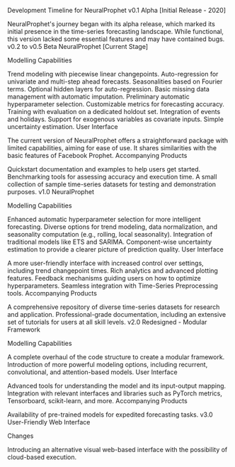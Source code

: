 Development Timeline for NeuralProphet
v0.1 Alpha [Initial Release - 2020]

NeuralProphet's journey began with its alpha release, which marked its initial presence in the time-series forecasting landscape. While functional, this version lacked some essential features and may have contained bugs.
v0.2 to v0.5 Beta NeuralProphet [Current Stage]

Modelling Capabilities

Trend modeling with piecewise linear changepoints.
Auto-regression for univariate and multi-step ahead forecasts.
Seasonalities based on Fourier terms.
Optional hidden layers for auto-regression.
Basic missing data management with automatic imputation.
Preliminary automatic hyperparameter selection.
Customizable metrics for forecasting accuracy.
Training with evaluation on a dedicated holdout set.
Integration of events and holidays.
Support for exogenous variables as covariate inputs.
Simple uncertainty estimation.
User Interface

The current version of NeuralProphet offers a straightforward package with limited capabilities, aiming for ease of use.
It shares similarities with the basic features of Facebook Prophet.
Accompanying Products

Quickstart documentation and examples to help users get started.
Benchmarking tools for assessing accuracy and execution time.
A small collection of sample time-series datasets for testing and demonstration purposes.
v1.0 NeuralProphet

Modelling Capabilities

Enhanced automatic hyperparameter selection for more intelligent forecasting.
Diverse options for trend modeling, data normalization, and seasonality computation (e.g., rolling, local seasonality).
Integration of traditional models like ETS and SARIMA.
Component-wise uncertainty estimation to provide a clearer picture of prediction quality.
User Interface

A more user-friendly interface with increased control over settings, including trend changepoint times.
Rich analytics and advanced plotting features.
Feedback mechanisms guiding users on how to optimize hyperparameters.
Seamless integration with Time-Series Preprocessing tools.
Accompanying Products

A comprehensive repository of diverse time-series datasets for research and application.
Professional-grade documentation, including an extensive set of tutorials for users at all skill levels.
v2.0 Redesigned - Modular Framework

Modelling Capabilities

A complete overhaul of the code structure to create a modular framework.
Introduction of more powerful modeling options, including recurrent, convolutional, and attention-based models.
User Interface

Advanced tools for understanding the model and its input-output mapping.
Integration with relevant interfaces and libraries such as PyTorch metrics, Tensorboard, scikit-learn, and more.
Accompanying Products

Availability of pre-trained models for expedited forecasting tasks.
v3.0 User-Friendly Web Interface

Changes

Introducing an alternative visual web-based interface with the possibility of cloud-based execution.
